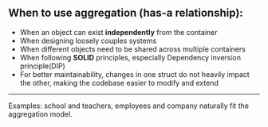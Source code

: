 ## When to use aggregation (has-a relationship):

* When an object can exist **independently** from the container
* When designing loosely couples systems
* When different objects need to be shared across multiple containers
* When following **SOLID** principles, especially Dependency inversion principle(DIP)
* For better maintainability, changes in one struct do not heavily impact the other, making the codebase easier to modify and extend

---
Examples:
school and teachers, employees and company naturally fit the aggregation model.